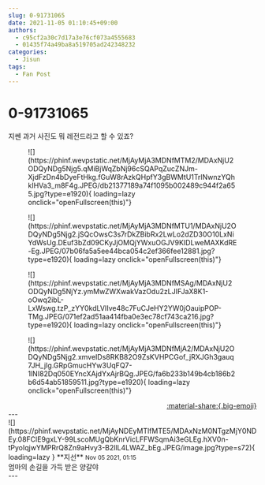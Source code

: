 ```yaml
---
slug: 0-91731065
date: 2021-11-05 01:10:45+09:00
authors:
  - c95cf2a30c7d17a3e76cf073a4555683
  - 01435f74a49ba8a519705ad242348232
categories:
  - Jisun
tags:
  - Fan Post
---
```


# 0-91731065

<div class="post-container" markdown="1">
<div class="content-container md-sidebar__scrollwrap" markdown="1">

지쎈 과거 사진도 뭐 레전드라고 할 수 있죠?
<figure markdown="1">
![](https://phinf.wevpstatic.net/MjAyMjA3MDNfMTM2/MDAxNjU2ODQyNDg5Njg5.qMiBjWqZbNj96cSQAPqZucZNJm-XjdFzDn4bDyeFtHkg.fGuW8rAzkQHpfY3gBWMtU1TrlNwnzYQhkIHVa3_m8F4g.JPEG/db21377189a74f1095b002489c944f2a655.jpg?type=e1920){ loading=lazy onclick="openFullscreen(this)"}
</figure>

<figure markdown="1">
![](https://phinf.wevpstatic.net/MjAyMjA3MDNfMTU1/MDAxNjU2ODQyNDg5Njg2.jSQcOwsC3s7rDkZBibRx2LwLo2dZD30O10LxNiYdWsUg.DEuf3bZd09CKyJjOMQjYWxuOGJV9KIDLweMAXKdRE-Eg.JPEG/07b06fa5a5ee44bca054c2ef366fee12881.jpg?type=e1920){ loading=lazy onclick="openFullscreen(this)"}
</figure>

<figure markdown="1">
![](https://phinf.wevpstatic.net/MjAyMjA3MDNfMSAg/MDAxNjU2ODQyNDg5NjYz.ymMwZWXwakVazOdu2zLJIFJaX8K1-oOwq2ibL-LxWswg.tzP_zYY0kdLVIIve48c7FuCJeHY2YW0jOauipPOP-TMg.JPEG/071ef2ad51aa414fba0e3ec78cf743ca216.jpg?type=e1920){ loading=lazy onclick="openFullscreen(this)"}
</figure>

<figure markdown="1">
![](https://phinf.wevpstatic.net/MjAyMjA3MDNfMjA2/MDAxNjU2ODQyNDg5Njg2.xmveIDs8RKB82O9ZsKVHPCGof_jRXJGh3gauq7JH_jIg.GRpGmucHYw3UqFQ7-1lNI82Dq050EYncXAjdYxAjrBQg.JPEG/fa6b233b149b4cb186b2b6d54ab51859511.jpg?type=e1920){ loading=lazy onclick="openFullscreen(this)"}
</figure>


</div>
</div>

<div style="text-align: right;" markdown="1">
<a href="https://weverse.io/fromis9/fanpost/0-91731065" style="text-align: right;">:material-share:{.big-emoji}</a>
</div>
---

<div class="comments-container md-sidebar__scrollwrap" markdown="1">
<div class="comment" markdown="1">
<div class='id-container' markdown="1">
![](https://phinf.wevpstatic.net/MjAyNDEyMTlfMTE5/MDAxNzM0NTgzMjY0NDEy.08FClE9gxLY-99LscoMUgQbKnrVicLFFWSqmAi3eGLEg.hXV0n-tPyoIqjwYMPRrQ8Zn9aHvy3-B2llL4LWAZ_bEg.JPEG/image.jpg?type=s72){ loading=lazy }
**<span class="artist">지선</span>** <small>Nov 05 2021, 01:15</small><br>
</div>
<div class='comment-body' markdown="1">
엄마의 손길을 가득 받은 양갈야
</div>
</div>
</div>
---
